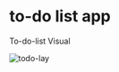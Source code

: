 # to-do list app
 To-do-list 
Visual

![todo-lay](https://raw.githubusercontent.com/Max1mmus/Minesweeper/master/sampleTodo.jpg?token=ANLJB5OFAQVTZZZKYICTQAS6DEM3A)

